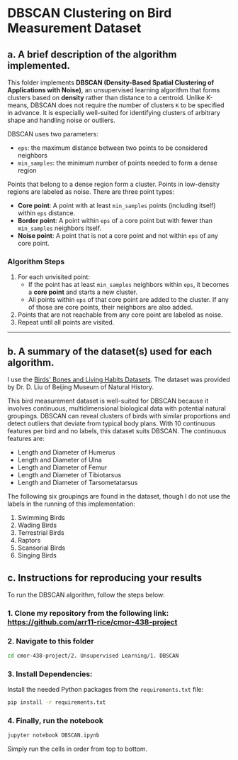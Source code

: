 # DBSCAN Clustering on Bird Measurement Dataset

## a. A brief description of the algorithm implemented.

This folder implements **DBSCAN (Density-Based Spatial Clustering of Applications with Noise)**, an unsupervised learning algorithm that forms clusters based on **density** rather than distance to a centroid. Unlike K-means, DBSCAN does not require the number of clusters `K` to be specified in advance. It is especially well-suited for identifying clusters of arbitrary shape and handling noise or outliers.

DBSCAN uses two parameters:
- `eps`: the maximum distance between two points to be considered neighbors
- `min_samples`: the minimum number of points needed to form a dense region

Points that belong to a dense region form a cluster. Points in low-density regions are labeled as noise. There are three point types:

- **Core point**: A point with at least `min_samples` points (including itself) within `eps` distance.
- **Border point**: A point within `eps` of a core point but with fewer than `min_samples` neighbors itself.
- **Noise point**: A point that is not a core point and not within `eps` of any core point.

### Algorithm Steps

1. For each unvisited point:
   - If the point has at least `min_samples` neighbors within `eps`, it becomes a **core point** and starts a new cluster.
   - All points within `eps` of that core point are added to the cluster. If any of those are core points, their neighbors are also added.
2. Points that are not reachable from any core point are labeled as noise.
3. Repeat until all points are visited.

---

## b. A summary of the dataset(s) used for each algorithm.

I use the [Birds' Bones and Living Habits Datasets](https://www.kaggle.com/datasets/zhangjuefei/birds-bones-and-living-habits). The dataset was provided by Dr. D. Liu of Beijing Museum of Natural History.

This bird measurement dataset is well-suited for DBSCAN because it involves continuous, multidimensional biological data with potential natural groupings. DBSCAN can reveal clusters of birds with similar proportions and detect outliers that deviate from typical body plans. With 10 continuous features per bird and no labels, this dataset suits DBSCAN. The continuous features are:

- Length and Diameter of Humerus
- Length and Diameter of Ulna
- Length and Diameter of Femur
- Length and Diameter of Tibiotarsus
- Length and Diameter of Tarsometatarsus


The following six groupings are found in the dataset, though I do not use the labels in the running of this implementation:
1. Swimming Birds
2. Wading Birds
3. Terrestrial Birds
4. Raptors
5. Scansorial Birds
6. Singing Birds



## c. Instructions for reproducing your results

To run the DBSCAN algorithm, follow the steps below:

### 1. Clone my repository from the following link: https://github.com/arr11-rice/cmor-438-project

### 2. Navigate to this folder
```bash
cd cmor-438-project/2. Unsupervised Learning/1. DBSCAN
```
### 3. Install Dependencies: 

Install the needed Python packages from the `requirements.txt` file:
```bash
pip install -r requirements.txt
```
### 4. Finally, run the notebook
```bash
jupyter notebook DBSCAN.ipynb
```
Simply run the cells in order from top to bottom.